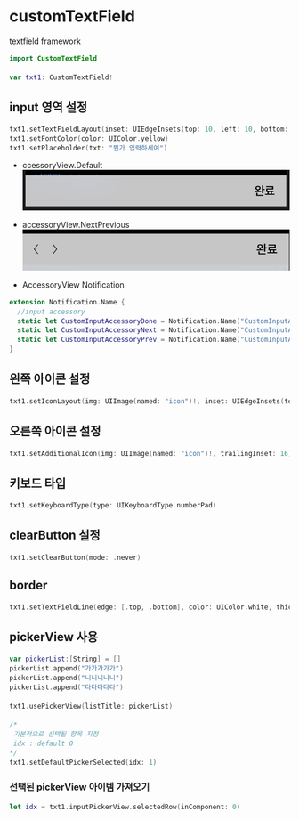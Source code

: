 # customTextField
textfield framework

```swift
import CustomTextField

var txt1: CustomTextField!
```

## input 영역 설정
```swift
txt1.setTextFieldLayout(inset: UIEdgeInsets(top: 10, left: 10, bottom: 10, right: 5), maxInput: 10, useAccessoryView: .Default, font: UIFont.systemFont(ofSize: 10))
txt1.setFontColor(color: UIColor.yellow)
txt1.setPlaceholder(txt: "뭔가 입력하세여")
```

  * ccessoryView.Default
  ![001_accessoryView_default](./img/001_accessoryView_default.png)

  * accessoryView.NextPrevious
  ![001_accessoryView_nextPrev](./img/001_accessoryView_nextPrev.png)
  
  * AccessoryView Notification
  ```swift
  extension Notification.Name {
    //input accessory
    static let CustomInputAccessoryDone = Notification.Name("CustomInputAccessoryDone")
    static let CustomInputAccessoryNext = Notification.Name("CustomInputAccessoryNext")
    static let CustomInputAccessoryPrev = Notification.Name("CustomInputAccessoryPrev")
}
  ```

  ## 왼쪽 아이콘 설정
  ```swift
  txt1.setIconLayout(img: UIImage(named: "icon")!, inset: UIEdgeInsets(top: 10, left: 10, bottom: 10, right: 5))
  ```
  
  ## 오른쪽 아이콘 설정
  ```swift
  txt1.setAdditionalIcon(img: UIImage(named: "icon")!, trailingInset: 16)
  ```
  
  ## 키보드 타입
  ```swift
  txt1.setKeyboardType(type: UIKeyboardType.numberPad)
  ```
  
  ## clearButton 설정
  ```swift
  txt1.setClearButton(mode: .never)
  ```
  
  ## border
  ```swift
  txt1.setTextFieldLine(edge: [.top, .bottom], color: UIColor.white, thickness: 1)
  ```
  
  ## pickerView 사용
  ```swift
  var pickerList:[String] = []
  pickerList.append("가가가가가")
  pickerList.append("니니니니니")
  pickerList.append("다다다다다")
  
  txt1.usePickerView(listTitle: pickerList)
  
  /*
   기본적으로 선택될 항목 지정
   idx : default 0
  */
  txt1.setDefaultPickerSelected(idx: 1)
  ```
  
  ### 선택된 pickerView 아이템 가져오기
  ```swift
  let idx = txt1.inputPickerView.selectedRow(inComponent: 0)
  ```
  
